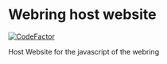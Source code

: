 # Webring host website
[![CodeFactor](https://www.codefactor.io/repository/github/gablaxy/gablaxy.github.io/badge)](https://www.codefactor.io/repository/github/gablaxy/gablaxy.github.io)


Host Website for the javascript of the webring
